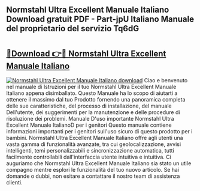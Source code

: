 ## Normstahl Ultra Excellent Manuale Italiano Download gratuit PDF - Part-jpU Italiano Manuale del proprietario del servizio Tq6dG

# <h2><a href="http://dfgwqm7.blite.top/?on=Normstahl+Ultra+Excellent+Manuale+Italiano">🔗Download 👉🔴 Normstahl Ultra Excellent Manuale Italiano</a></h2>

[![Normstahl Ultra Excellent Manuale Italiano download](https://i.imgur.com/lujVjoI.png)](http://dfgwqm7.blite.top/?on=Normstahl+Ultra+Excellent+Manuale+Italiano)
Ciao e benvenuto nel manuale di Istruzioni per il tuo Normstahl Ultra Excellent Manuale Italiano appena disimballato. Questo Manuale ha lo scopo di aiutarti a ottenere il massimo dal tuo Prodotto fornendo una panoramica completa delle sue caratteristiche, del processo di installazione, del manuale Dell'utente, dei suggerimenti per la manutenzione e delle procedure di risoluzione dei problemi. Manuale D'uso importante Normstahl Ultra Excellent Manuale ItalianoD per i genitori Questo manuale contiene informazioni importanti per i genitori sull'uso sicuro di questo prodotto per i bambini. Normstahl Ultra Excellent Manuale Italiano offre agli utenti una vasta gamma di funzionalità avanzate, tra cui geolocalizzazione, avvisi intelligenti, temi personalizzabili e sincronizzazione automatica, tutti facilmente controllabili dall'interfaccia utente intuitiva e intuitiva. Ci auguriamo che Normstahl Ultra Excellent Manuale Italiano sia stato un utile compagno mentre esplori le funzionalità del tuo nuovo articolo. Se hai domande o dubbi, non esitare a contattare il nostro team di assistenza clienti.
